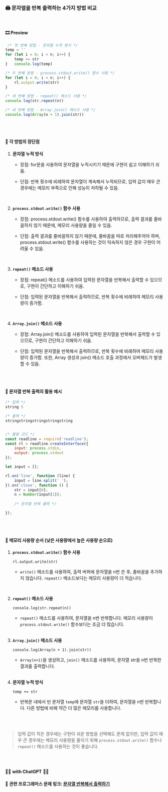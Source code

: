 ### 🖨 문자열을 반복 출력하는 4가지 방법 비교

<br>

#### 🎞 Preview

```javascript
 /* 첫 번째 방법 - 문자열 누적 방식 */
temp = ''
for (let i = 0; i < n; i++) {
    temp += str    
}   console.log(temp)

/* 두 번째 방법 - process.stdout.write() 함수 사용 */
for (let i = 0; i < n; i++) {
    rl.output.write(str)
}

/* 세 번째 방법 - repeat() 메소드 사용 */    
console.log(str.repeat(n))        

/* 네 번째 방법 - Array.join() 메소드 사용 */    
console.log(Array(n + 1).join(str))
```

<br>

<br>

#### 🎏 각 방법의 장단점

1. **문자열 누적 방식**

   - 장점: for문을 사용하여 문자열을 누적시키기 때문에 구현이 쉽고 이해하기 쉬움.

   - 단점: 반복 횟수에 비례하여 문자열이 계속해서 누적되므로, 입력 값이 매우 큰 경우에는 메모리 부족으로 인해 성능이 저하될 수 있음.

   <br>

2. **`process.stdout.write()` 함수 사용**

   - 장점: process.stdout.write() 함수를 사용하여 출력하므로, 출력 결과를 줄바꿈하지 않기 때문에, 메모리 사용량을 줄일 수 있음.

   - 단점: 출력 결과를 줄바꿈하지 않기 때문에, 줄바꿈을 따로 처리해주어야 하며, process.stdout.write() 함수를 사용하는 것이 익숙하지 않은 경우 구현이 어려울 수 있음.

   <br>

3. **`repeat()` 메소드 사용**

   - 장점: repeat() 메소드를 사용하여 입력된 문자열을 반복해서 출력할 수 있으므로, 구현이 간단하고 이해하기 쉬움.

   - 단점: 입력된 문자열을 반복해서 출력하므로, 반복 횟수에 비례하여 메모리 사용량이 증가함.

   <br>

4. **`Array.join()` 메소드 사용**

   - 장점: Array.join() 메소드를 사용하여 입력된 문자열을 반복해서 출력할 수 있으므로, 구현이 간단하고 이해하기 쉬움.

   - 단점: 입력된 문자열을 반복해서 출력하므로, 반복 횟수에 비례하여 메모리 사용량이 증가함. 또한, Array 생성과 join() 메소드 호출 과정에서 오버헤드가 발생할 수 있음.

<br>

<br>

#### 🎐 문자열 반복 출력의 활용 예시

```javascript
/* 입력 */
string 5

/* 출력 */
stringstringstringstringstring


/* 활용 코드 */
const readline = require('readline');
const rl = readline.createInterface({
    input: process.stdin,
    output: process.stdout
});

let input = [];

rl.on('line', function (line) {
    input = line.split(' ');
}).on('close', function () {
    str = input[0];
    n = Number(input[1]);
    
    /* 문자열 반복 출력 */

});
```

<br>

<br>

#### 💽 메모리 사용량 순서 (낮은 사용량에서 높은 사용량 순으로)

1. **`process.stdout.write()` 함수 사용**

   ```
   rl.output.write(str)
   ```

   - `write()` 메소드를 사용하여, 출력 버퍼에 문자열을 n번 쓴 후, 줄바꿈을 추가하지 않습니다. `repeat()` 메소드보다는 메모리 사용량이 더 적습니다.

     <br>

2. **`repeat()` 메소드 사용**

   ```
   console.log(str.repeat(n))
   ```

   - `repeat()` 메소드를 사용하여, 문자열을 n번 반복합니다. 메모리 사용량이 `process.stdout.write()` 함수보다는 조금 더 많습니다.

   <br>

3. **`Array.join()` 메소드 사용**

   ```
   console.log(Array(n + 1).join(str))
   ```

   - `Array(n+1)`을 생성하고, `join()` 메소드를 사용하여, 문자열 str을 n번 반복한 결과를 출력합니다.

   <br>

4. **문자열 누적 방식**

   ```
   temp += str
   ```

   - 반복문 내에서 빈 문자열 `temp`에 문자열 `str`을 더하여, 문자열을 n번 반복합니다. 다른 방법에 비해 약간 더 많은 메모리를 사용합니다.

<br>

<br>

> 입력 값이 작은 경우에는 구현이 쉬운 방법을 선택해도 문제 없지만, 입력 값이 매우 큰 경우에는 메모리 사용량을 줄이기 위해 `process.stdout.write()` 함수나 `repeat()` 메소드를 사용하는 것이 좋습니다.

<br>

<br>

👩‍💻 **with ChatGPT** 👩‍💻

#### 🔗 관련 프로그래머스 문제 링크: [문자열 반복해서 출력하기](https://school.programmers.co.kr/learn/courses/30/lessons/181950)

<br>